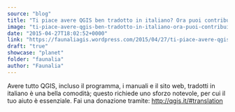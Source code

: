 ```yaml
---
source: "blog"
title: "Ti piace avere QGIS ben tradotto in italiano? Ora puoi contribuire"
image: "ti-piace-avere-qgis-ben-tradotto-in-italiano-ora-puoi-contribuire"
date: "2015-04-27T18:02:52+0000"
link: "https://faunaliagis.wordpress.com/2015/04/27/ti-piace-avere-qgis-ben-tradotto-in-italiano-ora-puoi-contribuire/"
draft: "true"
showcase: "planet"
folder: "faunalia"
author: "Faunalia"
---
```


Avere tutto QGIS, incluso il programma, i manuali e il sito web, tradotti in italiano è una bella comodità; questo richiede uno sforzo notevole, per cui il tuo aiuto è essenziale. Fai una donazione tramite: http://qgis.it/#translation
